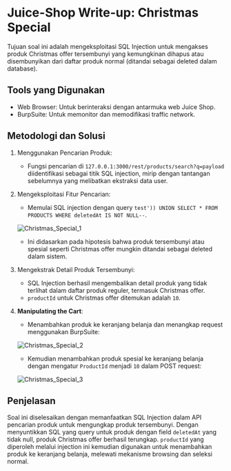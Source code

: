# Juice-Shop Write-up: Christmas Special
Tujuan soal ini adalah mengeksploitasi SQL Injection untuk mengakses produk Christmas offer tersembunyi yang kemungkinan dihapus atau disembunyikan dari daftar produk normal (ditandai sebagai deleted dalam database).

## Tools yang Digunakan
- Web Browser: Untuk berinteraksi dengan antarmuka web Juice Shop.
- BurpSuite: Untuk memonitor dan memodifikasi traffic network.

## Metodologi dan Solusi

1. Menggunakan Pencarian Produk:
   - Fungsi pencarian di `127.0.0.1:3000/rest/products/search?q=payload` diidentifikasi sebagai titik SQL injection, mirip dengan tantangan sebelumnya yang melibatkan ekstraksi data user.

2. Mengeksploitasi Fitur Pencarian:
   - Memulai SQL injection dengan query `test')) UNION SELECT * FROM PRODUCTS WHERE deletedAt IS NOT NULL--`.

   ![Christmas_Special_1](https://cdn.discordapp.com/attachments/1031076369930649622/1415315081872408776/christmas_special_1.png?ex=68c2c262&is=68c170e2&hm=340a13a861290a6fff93d559681eb4940b88e70a2774c86698e39e492c6c0076&)

   - Ini didasarkan pada hipotesis bahwa produk tersembunyi atau spesial seperti Christmas offer mungkin ditandai sebagai deleted dalam sistem.

3. Mengekstrak Detail Produk Tersembunyi:
   - SQL Injection berhasil mengembalikan detail produk yang tidak terlihat dalam daftar produk reguler, termasuk Christmas offer.
   - `productId` untuk Christmas offer ditemukan adalah `10`.

4. **Manipulating the Cart**:
   - Menambahkan produk ke keranjang belanja dan menangkap request menggunakan BurpSuite:
     
   ![Christmas_Special_2](https://cdn.discordapp.com/attachments/1031076369930649622/1415315082404958259/christmas_special_2.png?ex=68c2c262&is=68c170e2&hm=a4f2acb9b0fab644c8182857f825546816bcb357ac57d4803c59a7d5e7bcd46c&)

   - Kemudian menambahkan produk spesial ke keranjang belanja dengan mengatur `ProductId` menjadi `10` dalam POST request:

   ![Christmas_Special_3](https://cdn.discordapp.com/attachments/1031076369930649622/1415315083541610517/christmas_special_3.png?ex=68c2c263&is=68c170e3&hm=1598933fffb0ad9f4d99c611dbd3ed3fc7647ae9b270d47706c1f0bf430b4c6d&)

## Penjelasan
Soal ini diselesaikan dengan memanfaatkan SQL Injection dalam API pencarian produk untuk mengungkap produk tersembunyi. Dengan menyuntikkan SQL yang query untuk produk dengan field `deletedAt` yang tidak null, produk Christmas offer berhasil terungkap. `productId` yang diperoleh melalui injection ini kemudian digunakan untuk menambahkan produk ke keranjang belanja, melewati mekanisme browsing dan seleksi normal.
